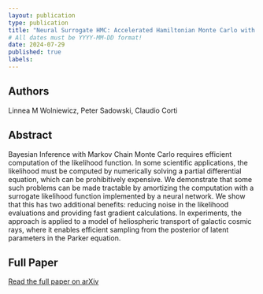 ```yaml
---
layout: publication
type: publication
title: "Neural Surrogate HMC: Accelerated Hamiltonian Monte Carlo with a Neural Network Surrogate Likelihood"
# All dates must be YYYY-MM-DD format!
date: 2024-07-29
published: true
labels:
---
```


## Authors
Linnea M Wolniewicz, Peter Sadowski, Claudio Corti

## Abstract

Bayesian Inference with Markov Chain Monte Carlo requires efficient computation of the likelihood function. In some scientific applications, the likelihood must be computed by numerically solving a partial differential equation, which can be prohibitively expensive. We demonstrate that some such problems can be made tractable by amortizing the computation with a surrogate likelihood function implemented by a neural network. We show that this has two additional benefits: reducing noise in the likelihood evaluations and providing fast gradient calculations. In experiments, the approach is applied to a model of heliospheric transport of galactic cosmic rays, where it enables efficient sampling from the posterior of latent parameters in the Parker equation.

## Full Paper
[Read the full paper on arXiv](https://arxiv.org/abs/2407.20432)



